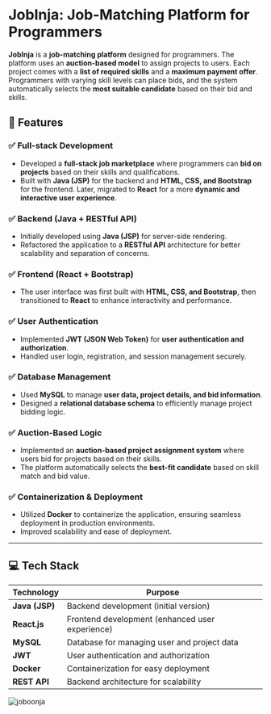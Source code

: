 
# **JobInja: Job-Matching Platform for Programmers**

**JobInja** is a **job-matching platform** designed for programmers. The platform uses an **auction-based model** to assign projects to users. Each project comes with a **list of required skills** and a **maximum payment offer**. Programmers with varying skill levels can place bids, and the system automatically selects the **most suitable candidate** based on their bid and skills.

## 🚀 **Features**
### ✅ Full-stack Development
- Developed a **full-stack job marketplace** where programmers can **bid on projects** based on their skills and qualifications.
- Built with **Java (JSP)** for the backend and **HTML, CSS, and Bootstrap** for the frontend. Later, migrated to **React** for a more **dynamic and interactive user experience**.

### ✅ Backend (Java + RESTful API)
- Initially developed using **Java (JSP)** for server-side rendering.
- Refactored the application to a **RESTful API** architecture for better scalability and separation of concerns.

### ✅ Frontend (React + Bootstrap)
- The user interface was first built with **HTML, CSS, and Bootstrap**, then transitioned to **React** to enhance interactivity and performance.

### ✅ User Authentication
- Implemented **JWT (JSON Web Token)** for **user authentication and authorization**.
- Handled user login, registration, and session management securely.

### ✅ Database Management
- Used **MySQL** to manage **user data, project details, and bid information**.
- Designed a **relational database schema** to efficiently manage project bidding logic.

### ✅ Auction-Based Logic
- Implemented an **auction-based project assignment system** where users bid for projects based on their skills.
- The platform automatically selects the **best-fit candidate** based on skill match and bid value.

### ✅ Containerization & Deployment
- Utilized **Docker** to containerize the application, ensuring seamless deployment in production environments.
- Improved scalability and ease of deployment.

---

## 💻 **Tech Stack**
| Technology    | Purpose                                         |
|---------------|-------------------------------------------------|
| **Java (JSP)** | Backend development (initial version)           |
| **React.js**   | Frontend development (enhanced user experience) |
| **MySQL**      | Database for managing user and project data     |
| **JWT**        | User authentication and authorization           |
| **Docker**     | Containerization for easy deployment            |
| **REST API**   | Backend architecture for scalability            |


![joboonja](https://github.com/user-attachments/assets/f47ce05c-3f19-4287-94b4-7f0fda19e0f1)
